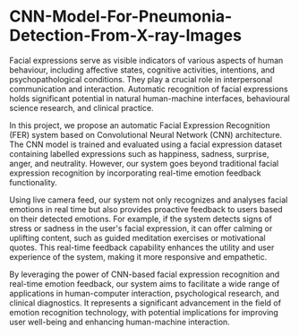 # CNN-Model-For-Pneumonia-Detection-From-X-ray-Images
Facial expressions serve as visible indicators of various aspects of human behaviour, including affective states, cognitive activities, intentions, and psychopathological conditions. They play a crucial role in interpersonal communication and interaction. Automatic recognition of facial expressions holds significant potential in natural human-machine interfaces, behavioural science research, and clinical practice.

In this project, we propose an automatic Facial Expression Recognition (FER) system based on Convolutional Neural Network (CNN) architecture. The CNN model is trained and evaluated using a facial expression dataset containing labelled expressions such as happiness, sadness, surprise, anger, and neutrality. However, our system goes beyond traditional facial expression recognition by incorporating real-time emotion feedback functionality.

Using live camera feed, our system not only recognizes and analyses facial emotions in real time but also provides proactive feedback to users based on their detected emotions. For example, if the system detects signs of stress or sadness in the user's facial expression, it can offer calming or uplifting content, such as guided meditation exercises or motivational quotes. This real-time feedback capability enhances the utility and user experience of the system, making it more responsive and empathetic.

By leveraging the power of CNN-based facial expression recognition and real-time emotion feedback, our system aims to facilitate a wide range of applications in human-computer interaction, psychological research, and clinical diagnostics. It represents a significant advancement in the field of emotion recognition technology, with potential implications for improving user well-being and enhancing human-machine interaction.
